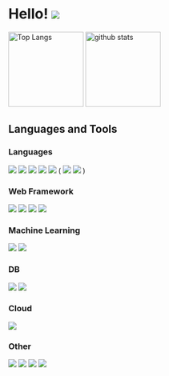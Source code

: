 # Hello! <img src="https://static.wikia.nocookie.net/undertale/images/0/0b/Annoying_Dog_sprite.gif" />

<p align="left"> 
  <img alt="Top Langs" height="150px" src="https://github-readme-stats.vercel.app/api/top-langs/?username=k0825&layout=compact&show_icons=true&theme=tokyonight" />
  <img alt="github stats" height="150px" src="https://github-readme-stats.vercel.app/api?username=k0825&theme=tokyonight&show_icons=true" />
</p>

## Languages and Tools

### Languages

![](https://img.shields.io/badge/HTML-E34F26?style=flat&logo=html5&logoColor=white)
![](https://img.shields.io/badge/CSS-1572B6?style=flat&logo=css3&logoColor=white)
![](https://img.shields.io/badge/JavaScript-F7DF1E?style=flat&logo=JavaScript&logoColor=black)
![](https://img.shields.io/badge/TypeScript-3178C6?style=flat&logo=TypeScript&logoColor=white)
![](https://img.shields.io/badge/Python-3776AB?style=flat&logo=Python&logoColor=white)
(
![](https://img.shields.io/badge/Go-00ADD8?style=flat&logo=go&logoColor=white)
![](https://img.shields.io/badge/Rust-000000?style=flat&logo=rust&logoColor=white)
)

### Web Framework

![](https://img.shields.io/badge/React-61DAFB?style=flat&logo=React&logoColor=black)
![](https://img.shields.io/badge/Next.js-000000?style=flat&logo=Next.js&logoColor=white)
![](https://img.shields.io/badge/Flask-000000?style=flat&logo=Flask&logoColor=white)
![](https://img.shields.io/badge/Django-092E20?style=flat&logo=Django&logoColor=white)

### Machine Learning

![](https://img.shields.io/badge/Keras-D00000?style=flat&logo=Keras&logoColor=white)
![](https://img.shields.io/badge/PyTorch-EE4C2C?style=flat&logo=PyTorch&logoColor=white)

### DB

![](https://img.shields.io/badge/PostgreSQL-4169E1?style=flat&logo=PostgreSQL&logoColor=white)
![](https://img.shields.io/badge/MySQL-4479A1?style=flat&logo=MySQL&logoColor=white)

### Cloud

![](https://img.shields.io/badge/AWS-232F3E?style=flat&logo=amazonaws&logoColor=white)

### Other

![](https://img.shields.io/badge/Docker-2496ED?style=flat&logo=docker&logoColor=white)
![](https://img.shields.io/badge/Notion-000000?style=flat&logo=notion&logoColor=white)
![](https://img.shields.io/badge/Atlassian-0052CC?style=flat&logo=atlassian&logoColor=white)
![](https://img.shields.io/badge/VSCode-007ACC?style=flat&logo=VisualStudioCode&logoColor=white)
